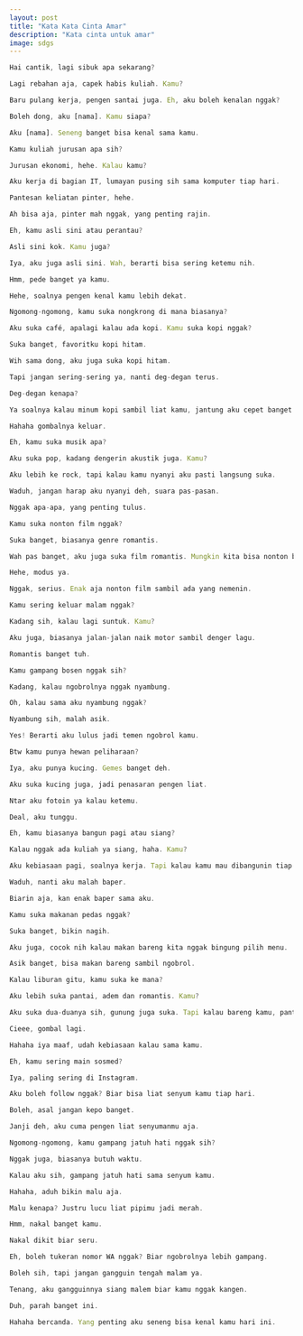 ```yaml
---
layout: post
title: "Kata Kata Cinta Amar"
description: "Kata cinta untuk amar"
image: sdgs
---
```



```javascript
Hai cantik, lagi sibuk apa sekarang?
```

```javascript
Lagi rebahan aja, capek habis kuliah. Kamu?
```

```javascript
Baru pulang kerja, pengen santai juga. Eh, aku boleh kenalan nggak?
```

```javascript
Boleh dong, aku [nama]. Kamu siapa?
```

```javascript
Aku [nama]. Seneng banget bisa kenal sama kamu.
```

```javascript
Kamu kuliah jurusan apa sih?
```

```javascript
Jurusan ekonomi, hehe. Kalau kamu?
```

```javascript
Aku kerja di bagian IT, lumayan pusing sih sama komputer tiap hari.
```

```javascript
Pantesan keliatan pinter, hehe.
```

```javascript
Ah bisa aja, pinter mah nggak, yang penting rajin.
```

```javascript
Eh, kamu asli sini atau perantau?
```

```javascript
Asli sini kok. Kamu juga?
```

```javascript
Iya, aku juga asli sini. Wah, berarti bisa sering ketemu nih.
```

```javascript
Hmm, pede banget ya kamu.
```

```javascript
Hehe, soalnya pengen kenal kamu lebih dekat.
```

```javascript
Ngomong-ngomong, kamu suka nongkrong di mana biasanya?
```

```javascript
Aku suka café, apalagi kalau ada kopi. Kamu suka kopi nggak?
```

```javascript
Suka banget, favoritku kopi hitam.
```

```javascript
Wih sama dong, aku juga suka kopi hitam.
```

```javascript
Tapi jangan sering-sering ya, nanti deg-degan terus.
```

```javascript
Deg-degan kenapa?
```

```javascript
Ya soalnya kalau minum kopi sambil liat kamu, jantung aku cepet banget.
```

```javascript
Hahaha gombalnya keluar.
```

```javascript
Eh, kamu suka musik apa?
```

```javascript
Aku suka pop, kadang dengerin akustik juga. Kamu?
```

```javascript
Aku lebih ke rock, tapi kalau kamu nyanyi aku pasti langsung suka.
```

```javascript
Waduh, jangan harap aku nyanyi deh, suara pas-pasan.
```

```javascript
Nggak apa-apa, yang penting tulus.
```

```javascript
Kamu suka nonton film nggak?
```

```javascript
Suka banget, biasanya genre romantis.
```

```javascript
Wah pas banget, aku juga suka film romantis. Mungkin kita bisa nonton bareng nanti?
```

```javascript
Hehe, modus ya.
```

```javascript
Nggak, serius. Enak aja nonton film sambil ada yang nemenin.
```

```javascript
Kamu sering keluar malam nggak?
```

```javascript
Kadang sih, kalau lagi suntuk. Kamu?
```

```javascript
Aku juga, biasanya jalan-jalan naik motor sambil denger lagu.
```

```javascript
Romantis banget tuh.
```

```javascript
Kamu gampang bosen nggak sih?
```

```javascript
Kadang, kalau ngobrolnya nggak nyambung.
```

```javascript
Oh, kalau sama aku nyambung nggak?
```

```javascript
Nyambung sih, malah asik.
```

```javascript
Yes! Berarti aku lulus jadi temen ngobrol kamu.
```

```javascript
Btw kamu punya hewan peliharaan?
```

```javascript
Iya, aku punya kucing. Gemes banget deh.
```

```javascript
Aku suka kucing juga, jadi penasaran pengen liat.
```

```javascript
Ntar aku fotoin ya kalau ketemu.
```

```javascript
Deal, aku tunggu.
```

```javascript
Eh, kamu biasanya bangun pagi atau siang?
```

```javascript
Kalau nggak ada kuliah ya siang, haha. Kamu?
```

```javascript
Aku kebiasaan pagi, soalnya kerja. Tapi kalau kamu mau dibangunin tiap pagi juga bisa.
```

```javascript
Waduh, nanti aku malah baper.
```

```javascript
Biarin aja, kan enak baper sama aku.
```

```javascript
Kamu suka makanan pedas nggak?
```

```javascript
Suka banget, bikin nagih.
```

```javascript
Aku juga, cocok nih kalau makan bareng kita nggak bingung pilih menu.
```

```javascript
Asik banget, bisa makan bareng sambil ngobrol.
```

```javascript
Kalau liburan gitu, kamu suka ke mana?
```

```javascript
Aku lebih suka pantai, adem dan romantis. Kamu?
```

```javascript
Aku suka dua-duanya sih, gunung juga suka. Tapi kalau bareng kamu, pantai pasti lebih indah.
```

```javascript
Cieee, gombal lagi.
```

```javascript
Hahaha iya maaf, udah kebiasaan kalau sama kamu.
```

```javascript
Eh, kamu sering main sosmed?
```

```javascript
Iya, paling sering di Instagram.
```

```javascript
Aku boleh follow nggak? Biar bisa liat senyum kamu tiap hari.
```

```javascript
Boleh, asal jangan kepo banget.
```

```javascript
Janji deh, aku cuma pengen liat senyumanmu aja.
```

```javascript
Ngomong-ngomong, kamu gampang jatuh hati nggak sih?
```

```javascript
Nggak juga, biasanya butuh waktu.
```

```javascript
Kalau aku sih, gampang jatuh hati sama senyum kamu.
```

```javascript
Hahaha, aduh bikin malu aja.
```

```javascript
Malu kenapa? Justru lucu liat pipimu jadi merah.
```

```javascript
Hmm, nakal banget kamu.
```

```javascript
Nakal dikit biar seru.
```

```javascript
Eh, boleh tukeran nomor WA nggak? Biar ngobrolnya lebih gampang.
```

```javascript
Boleh sih, tapi jangan gangguin tengah malam ya.
```

```javascript
Tenang, aku gangguinnya siang malem biar kamu nggak kangen.
```

```javascript
Duh, parah banget ini.
```

```javascript
Hahaha bercanda. Yang penting aku seneng bisa kenal kamu hari ini.
```
